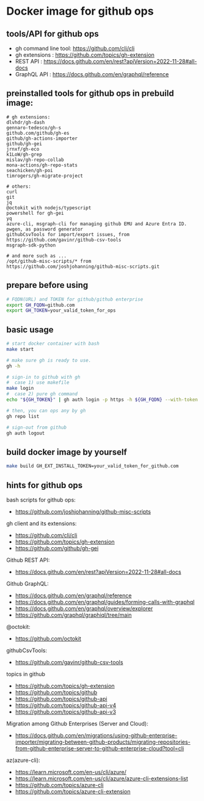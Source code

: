 # Docker image for github ops

## tools/API for github ops

- gh command line tool: https://github.com/cli/cli
- gh extensions : https://github.com/topics/gh-extension
- REST API : https://docs.github.com/en/rest?apiVersion=2022-11-28#all-docs
- GraphQL API : https://docs.github.com/en/graphql/reference

## preinstalled tools for github ops in prebuild image:

```
# gh extensions:
dlvhdr/gh-dash
gennaro-tedesco/gh-s
github.com/github/gh-es
github/gh-actions-importer
github/gh-gei
jrnxf/gh-eco
k1LoW/gh-grep
mislav/gh-repo-collab
mona-actions/gh-repo-stats
seachicken/gh-poi
timrogers/gh-migrate-project

# others:
curl
git
jq
@octokit with nodejs/typescript
powershell for gh-gei
yq
azure-cli, msgraph-cli for managing github EMU and Azure Entra ID.
pwgen, as password generator
githubCsvTools for import/export issues, from https://github.com/gavinr/github-csv-tools
msgraph-sdk-python

# and more such as ...
/opt/github-misc-scripts/* from https://github.com/joshjohanning/github-misc-scripts.git
```

## prepare before using

```bash
# FQDN(URL) and TOKEN for github/github enterprise
export GH_FQDN=github.com
export GH_TOKEN=your_valid_token_for_ops
```

## basic usage

```bash
# start docker container with bash
make start

# make sure gh is ready to use.
gh -h

# sign-in to github with gh
#  case 1) use makefile
make login
#  case 2) pure gh command
echo "${GH_TOKEN}" | gh auth login -p https -h ${GH_FQDN} --with-token

# then, you can ops any by gh
gh repo list

# sign-out from github
gh auth logout
```

## build docker image by yourself
```bash
make build GH_EXT_INSTALL_TOKEN=your_valid_token_for_github.com
```

## hints for github ops

bash scripts for github ops:
- https://github.com/joshjohanning/github-misc-scripts

gh client and its extensions:
- https://github.com/cli/cli
- https://github.com/topics/gh-extension
- https://github.com/github/gh-gei

Github REST API:
- https://docs.github.com/en/rest?apiVersion=2022-11-28#all-docs

Github GraphQL:
- https://docs.github.com/en/graphql/reference
- https://docs.github.com/en/graphql/guides/forming-calls-with-graphql
- https://docs.github.com/en/graphql/overview/explorer
- https://github.com/graphql/graphiql/tree/main

@octokit:
- https://github.com/octokit

githubCsvTools:
- https://github.com/gavinr/github-csv-tools

topics in github
- https://github.com/topics/gh-extension
- https://github.com/topics/github
- https://github.com/topics/github-api
- https://github.com/topics/github-api-v4
- https://github.com/topics/github-api-v3

Migration among Github Enterprises (Server and Cloud):
- https://docs.github.com/en/migrations/using-github-enterprise-importer/migrating-between-github-products/migrating-repositories-from-github-enterprise-server-to-github-enterprise-cloud?tool=cli


az(azure-cli):
- https://learn.microsoft.com/en-us/cli/azure/
- https://learn.microsoft.com/en-us/cli/azure/azure-cli-extensions-list
- https://github.com/topics/azure-cli
- https://github.com/topics/azure-cli-extension
